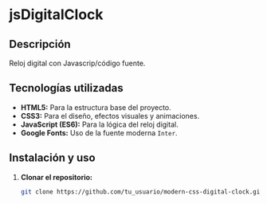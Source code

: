 # jsDigitalClock

## Descripción
Reloj digital con Javascrip/código fuente.

## Tecnologías utilizadas
- **HTML5:** Para la estructura base del proyecto.
- **CSS3:** Para el diseño, efectos visuales y animaciones.
- **JavaScript (ES6):** Para la lógica del reloj digital.
- **Google Fonts:** Uso de la fuente moderna `Inter`.

## Instalación y uso
1. **Clonar el repositorio:**
   ```bash
   git clone https://github.com/tu_usuario/modern-css-digital-clock.git
